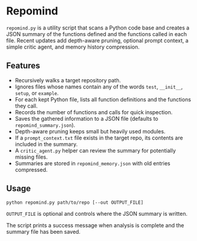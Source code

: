 # Repomind

`repomind.py` is a utility script that scans a Python code base and creates a JSON summary of the functions defined and the functions called in each file. Recent updates add depth-aware pruning, optional prompt context, a simple critic agent, and memory history compression.

## Features

- Recursively walks a target repository path.
- Ignores files whose names contain any of the words `test`, `__init__`, `setup`, or `example`.
- For each kept Python file, lists all function definitions and the functions they call.
- Records the number of functions and calls for quick inspection.
- Saves the gathered information to a JSON file (defaults to `repomind_summary.json`).
- Depth-aware pruning keeps small but heavily used modules.
- If a `prompt_context.txt` file exists in the target repo, its contents are included in the summary.
- A `critic_agent.py` helper can review the summary for potentially missing files.
- Summaries are stored in `repomind_memory.json` with old entries compressed.

## Usage

```bash
python repomind.py path/to/repo [--out OUTPUT_FILE]
```

`OUTPUT_FILE` is optional and controls where the JSON summary is written.

The script prints a success message when analysis is complete and the summary file has been saved.
